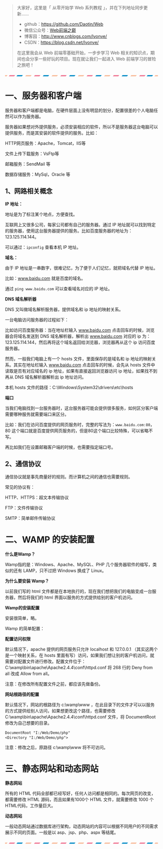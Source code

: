 >大家好，这里是「 从零开始学 Web 系列教程 」，并在下列地址同步更新......
>
> - github：https://github.com/Daotin/Web
> - 微信公众号：[Web前端之巅](https://github.com/Daotin/pic/raw/master/wx.jpg)
> - 博客园：http://www.cnblogs.com/lvonve/
> - CSDN：https://blog.csdn.net/lvonve/
>
> 在这里我会从 Web 前端零基础开始，一步步学习 Web 相关的知识点，期间也会分享一些好玩的项目。现在就让我们一起进入 Web 前端学习的冒险之旅吧！

![](https://github.com/Daotin/pic/raw/master/fgx.png)



# 一、服务器和客户端

服务器和客户端都是电脑，在硬件层面上没有明显的划分，配置很差的个人电脑任然可以作为服务器。

服务器如果想对外提供服务，必须安装相应的软件，所以不是服务器这台电脑可以提供服务，而是其安装的软件提供的服务。比如：

HTTP网页服务：Apache，Tomcat，IIS等

文件上传下载服务：VsFtp等

邮箱服务：SendMail 等

数据存储服务：MySql，Oracle 等



## 1、网路相关概念

**IP 地址：**

地址是为了标注某个地点，方便查找。

互联网上又很多公司，每家公司都有自己的服务器。通过 IP 地址就可以找到特定的服务器，使用这台服务器提供的服务。比如百度服务器的地址为：123.125.114.144。

可以通过：`ipconfig` 查看本机  IP 地址。



**域名：**

由于 IP 地址是一串数字，很难记忆，为了便于人们记忆，就把域名代替 IP 地址。

比如：www.baidu.com 就是百度的域名。

通过 `ping www.baidu.com` 可以查看域名对应的 IP 地址。



**DNS 域名解析器**

DNS 又叫做域名解析服务器，提供域名和 ip 地址的映射关系。

一台电脑访问服务器的过程如下：

比如访问百度服务器：当在地址栏输入 www.baidu.com 点击回车的时候，浏览器会将域名发送到 DNS 域名解析器，解析出 www.baidu.com 对应的 ip 为：123.125.114.144，然后再将这个域名返回给浏览器，浏览器再从这个 ip 访问百度服务器。

然而，一般我们电脑上有一个 hosts 文件，里面保存的是域名和 ip 地址的映射关系。其实在地址栏输入 www.baidu.com 点击回车的时候，会先从 hosts 文件中读取是否有对应域名的 ip 地址，如果有直接返回浏览器访问 ip 地址，如果找不到再从 DNS 域名解析器解析出 ip 地址访问。

本机 hosts 文件的路径：C:\Windows\System32\drivers\etc\hosts

 

**端口**

当我们电脑找到一台服务器时，这台服务器可能会提供很多服务，如何区分客户端需要哪种服务就需要端口来区分。

比如：我们在访问百度提供的网页服务时，完整的写法为：`www.baidu.com:80`，80 这个端口就是百度提供网页服务的，但是80这个端口比较特殊，可以省略不写。

再比如我们在设置邮箱客户端的时候，也需要指定端口号。



## 2、通信协议

通信协议就是事先商量好的规则。而计算机之间的通信也需要规则。

常见的协议有：

HTTP、HTTPS：超文本传输协议

FTP：文件传输协议

SMTP：简单邮件传输协议





# 二、WAMP 的安装配置

**什么是Wamp？**

Wamp指的是：Windows、Apache、MySQL、PHP 几个服务器软件的缩写，类似的还有 LAMP，只不过把 Windows 换成了 Linux。



**为什么要安装 Wamp？**

以前我们写的 html 文件都是在本地执行的，现在我们想把我们的电脑变成一台服务器，然后将我们的 html 界面以服务的方式提供给别的客户机访问。



**Wamp的安装配置**

安装很简单，略。

Wamp 的简单配置：

**配置访问权限**

默认情况下，apache 提供的网页服务只允许 localhost 和 127.0.0.1 （其实这两个是一个映射关系，在 hosts 里面有写）访问，如果我们想让别的客户机访问，就需要对配置文件进行修改。配置文件位于：C:\wamp\bin\apache\Apache2.4.4\conf\httpd.conf 将 268 行的 Deny from all 改成 Allow from all。

注意：在修改所有配置文件之前，都应该先做备份。



**网站根路径的配置**

默认情况下，网站的根路径为 c:\wamp\www ，在此目录下的文件才可以以服务的方式提供给别人访问，如果想更改这个路径，也需要修改 C:\wamp\bin\apache\Apache2.4.4\conf\httpd.conf 文件，将 DocumentRoot 修改为自己想要的目录。

```
DocumentRoot "I:/Web/Demo/php"
<Directory "I:/Web/Demo/php">
```

注意：修改之后，原路径  c:\wamp\www 将不可访问。





# 三、静态网站和动态网站

**静态网站**

所有的 HTML 代码全部都已经写好，任何人访问都是相同的。每次网页的改变，都需要修改 HTML 源码，而且如果有1000个 HTML 文件，就需要修改 1000 个 HTML代码，工作量巨大。



**动态网站**

一般动态网站通过数据库进行架构，动态网站的内容可以根据不同用户的不同需求展示不同的页面。一般是以 asp、jsp、php、aspx 等结尾。



![](https://github.com/Daotin/pic/raw/master/fgx.png)
